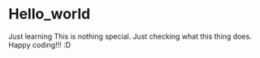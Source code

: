 # Hello_world
Just learning
This is nothing special. Just checking what this thing does. 
Happy coding!!! :D
